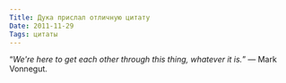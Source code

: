 ```yaml
---
Title: Дука прислал отличную цитату
Date: 2011-11-29
Tags: цитаты
---
```


<div class="text">“<i>We're here to get each other through this thing, whatever it is.</i>” — Mark Vonnegut.</div>